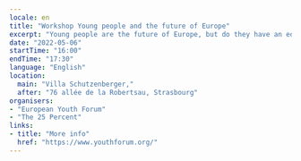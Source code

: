 ```yaml
---
locale: en
title: "Workshop Young people and the future of Europe"
excerpt: "Young people are the future of Europe, but do they have an equal say in shaping it? What can be done to support meaningful youth participation? Join this workshop to reflect on the experience of the Conference on the Future of Europe, its limits and opportunities, and the role of young people in it."
date: "2022-05-06"
startTime: "16:00"
endTime: "17:30"
language: "English"
location:
  main: "Villa Schutzenberger,"
  after: "76 allée de la Robertsau, Strasbourg"
organisers:
- "European Youth Forum"
- "The 25 Percent"
links:
- title: "More info"
  href: "https://www.youthforum.org/"
---
```

